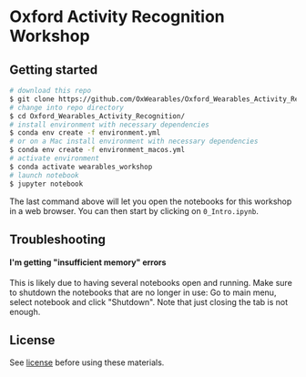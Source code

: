 # Oxford Activity Recognition Workshop

## Getting started

```bash
# download this repo
$ git clone https://github.com/OxWearables/Oxford_Wearables_Activity_Recognition.git
# change into repo directory
$ cd Oxford_Wearables_Activity_Recognition/
# install environment with necessary dependencies
$ conda env create -f environment.yml
# or on a Mac install environment with necessary dependencies
$ conda env create -f environment_macos.yml
# activate environment
$ conda activate wearables_workshop
# launch notebook
$ jupyter notebook
```

The last command above will let you open the notebooks for this workshop in a
web browser. You can then start by clicking on `0_Intro.ipynb`.

## Troubleshooting

#### I'm getting "insufficient memory" errors

This is likely due to having several notebooks open and running. Make sure to
shutdown the notebooks that are no longer in use: Go to main menu, select notebook and click "Shutdown". Note that just closing the tab is not enough.

## License
See [license](LICENSE.md) before using these materials.

